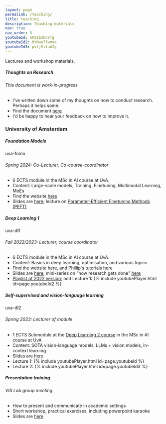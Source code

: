 ```yaml
---
layout: page
permalink: /teaching/
title: teaching
description: Teaching materials
nav: true
nav_order: 5
youtubeId: 6P29b2UvVTg
youtubeId2: RYMwu7lwmvo
youtubeId3: pvljSifaAIg
---
```

Lectures and workshop materials.

<div class="card mt-3">
  <div class="p-3">
    <div class="row">
      <div class="col-sm-10">
        <h5 class="font-weight-bold">Thoughts on Research</h5>
      </div>
      <div class="col-sm-2 text-left text-sm-right">
      </div>
    </div>
    <h6 class="font-italic mt-2 mt-sm-0">This document is work-in-progress</h6>
    <ul class="card-text font-weight-light list-group list-group-flush">
      <li class="list-group-item">I've written down some of my thoughts on how to conduct research. Perhaps it helps some. </li>
      <li class="list-group-item">Find the document <a href="https://docs.google.com/document/d/1bO5Mw9fc3SU6Wa76tR-u6egcUtty5dvn0-yzRWgUfQo/edit?usp=sharing">here</a></li>
      <li class="list-group-item">I'd be happy to hear your feedback on how to improve it.</li>
    </ul>
  </div>
</div>

<h3 class="mt-4">University of Amsterdam</h3>

<div class="card mt-3">
  <div class="p-3">
    <div class="row">
      <div class="col-sm-10">
        <h5 class="font-weight-bold">Foundation Models</h5>
      </div>
      <div class="col-sm-2 text-left text-sm-right">
        <span class="badge font-weight-bold danger-color-dark text-uppercase align-middle">
            uva-fomo
        </span>
      </div>
    </div>
    <h6 class="font-italic mt-2 mt-sm-0">Spring 2024: Co-Lecturer, Co-course-coordinator</h6>
    <ul class="card-text font-weight-light list-group list-group-flush">
      <li class="list-group-item">6 ECTS module in the MSc in AI course at UvA.</li>
      <li class="list-group-item">Content: Large-scale models, Training, Finetuning, Multimodal Learning, MoEs</li>
      <li class="list-group-item">Find the website <a href="https://uvafomo.github.io/">here</a></li>
      <li class="list-group-item">Slides are <a href="https://uvafomo.github.io/#lectures">here</a>; lecture on <a href="https://www.dropbox.com/scl/fi/qzigari5so3hauq2kcd8o/peft.pdf?rlkey=p2kxo85iyrrs507q39ypkko6p&dl=0">Parameter-Efficient Finetuning Methods (PEFT)</a></li>
</li>
    </ul>
  </div>

</div>

<div class="card mt-3">
  <div class="p-3">
    <div class="row">
      <div class="col-sm-10">
        <h5 class="font-weight-bold">Deep Learning 1</h5>
      </div>
      <div class="col-sm-2 text-left text-sm-right">
        <span class="badge font-weight-bold danger-color-dark text-uppercase align-middle">
            uva-dl1
        </span>
      </div>
    </div>
    <h6 class="font-italic mt-2 mt-sm-0">Fall 2022/2023: Lecturer, course coordinator</h6>
    <ul class="card-text font-weight-light list-group list-group-flush">
      <li class="list-group-item">6 ECTS module in the MSc in AI course at UvA.</li>
      <li class="list-group-item">Content: Basics in deep learning, optimisation, and various topics</li>
      <li class="list-group-item">Find the website <a href="https://uvadlc.github.io/">here</a>, and <a href="https://phlippe.github.io/">Phillip's</a> tutorials  <a href="https://uvadlc-notebooks.readthedocs.io/en/latest/">here</a> </li>
      <li class="list-group-item">Slides are <a href="https://github.com/yukimasano/yukimasano.github.io/tree/master/assets/pdf/DL1">here</a>; mini-series on "how research gets done" <a href="https://github.com/yukimasano/yukimasano.github.io/tree/master/assets/pdf/DL1/how-to-research-mini-series.pdf">here</a></li>
      <li class="list-group-item"><a href="https://www.youtube.com/watch?v=RYMwu7lwmvo&list=PLu510v7B3XLMSeLaIBLylKYzFYKPLD1K1">Playlist of 2022 version</a>; and
      Lecture 1:
      {% include youtubePlayer.html id=page.youtubeId2 %}
</li>
    </ul>
  </div>

</div>

<div class="card mt-3">
  <div class="p-3">
    <div class="row">
      <div class="col-sm-10">
        <h5 class="font-weight-bold">Self-supervised and vision-language learning</h5>
      </div>
      <div class="col-sm-2 text-left text-sm-right">
        <span class="badge font-weight-bold danger-color-dark text-uppercase align-middle">
            uva-dl2
        </span>
      </div>
    </div>
    <h6 class="font-italic mt-2 mt-sm-0">Spring 2023: Lecturer of module</h6>
    <ul class="card-text font-weight-light list-group list-group-flush">
      <li class="list-group-item">1 ECTS Submodule at the <a href="https://uvadl2c.github.io/">Deep Learning 2 course</a> in the MSc in AI course at UvA</li>
      <li class="list-group-item">Content: SOTA vision-language models, LLMs + vision models, in-context learning</li>
      <li class="list-group-item">Slides are <a href="https://github.com/yukimasano/yukimasano.github.io/tree/master/assets/pdf/DL2">here</a></li>      
      <li class="list-group-item">
      Lecture 1:
      {% include youtubePlayer.html id=page.youtubeId %} </li>
      <li class="list-group-item"> Lecture 2:
      {% include youtubePlayer.html id=page.youtubeId3 %} </li>
    </ul>
  </div>
</div>

<div class="card mt-3">
  <div class="p-3">
    <div class="row">
      <div class="col-sm-10">
        <h5 class="font-weight-bold">Presentation training</h5>
      </div>
      <div class="col-sm-2 text-left text-sm-right">
      </div>
    </div>
    <h6 class="font-italic mt-2 mt-sm-0">VIS Lab group meeting</h6>
    <ul class="card-text font-weight-light list-group list-group-flush">
      <li class="list-group-item">How to present and communicate in academic settings </li>
      <li class="list-group-item">Short workshop, practical exercises, including powerpoint karaoke</li>
      <li class="list-group-item">Slides are <a href="https://docs.google.com/presentation/d/1-EKkmXjcB5rWQoHFOv65ABWxfe7H5a3X/edit?usp=sharing&ouid=116040850509432579617&rtpof=true&sd=true">here</a></li>
    </ul>
  </div>
</div>
